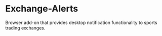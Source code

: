 # Exchange-Alerts
Browser add-on that provides desktop notification functionality to sports trading exchanges. 
